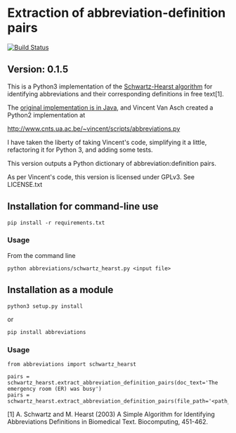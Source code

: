 # Extraction of abbreviation-definition pairs

[![Build Status](https://travis-ci.org/philgooch/abbreviation-extraction.svg)](https://travis-ci.org/philgooch/abbreviation-extraction)

## Version: 0.1.5

This is a Python3 implementation of the [Schwartz-Hearst algorithm](https://psb.stanford.edu/psb-online/proceedings/psb03/schwartz.pdf)
for identifying abbreviations and their corresponding definitions in free text[1].

The [original implementation is in Java](http://biotext.berkeley.edu/software.html), and Vincent Van Asch created a Python2 implementation at

http://www.cnts.ua.ac.be/~vincent/scripts/abbreviations.py

I have taken the liberty of taking Vincent's code, simplifying it a little,
refactoring it for Python 3, and adding some tests.

This version outputs a Python dictionary of abbreviation:definition pairs.

As per Vincent's code, this version is licensed under GPLv3. See LICENSE.txt

## Installation for command-line use
    pip install -r requirements.txt
    
### Usage

From the command line

    python abbreviations/schwartz_hearst.py <input file>
    
## Installation as a module

    python3 setup.py install
    
or

    pip install abbreviations
    
### Usage

    from abbreviations import schwartz_hearst
    
    pairs = schwartz_hearst.extract_abbreviation_definition_pairs(doc_text='The emergency room (ER) was busy')
    pairs = schwartz_hearst.extract_abbreviation_definition_pairs(file_path='<path_to_file>')
    


[1] A. Schwartz and M. Hearst (2003) A Simple Algorithm for Identifying Abbreviations Definitions in Biomedical Text.
Biocomputing, 451-462.

